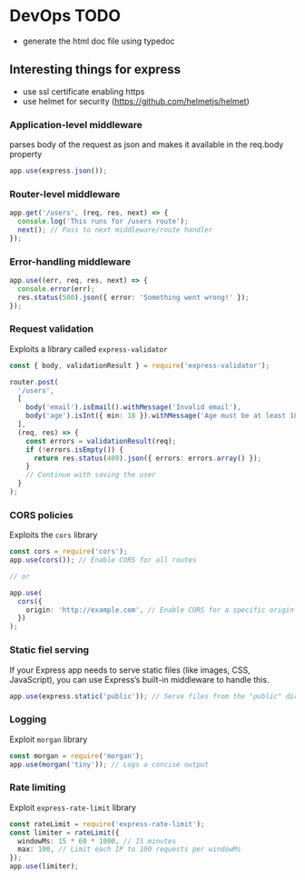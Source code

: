# DevOps TODO

- generate the html doc file using typedoc

## Interesting things for express

- use ssl certificate enabling https
- use helmet for security (<https://github.com/helmetjs/helmet>)

### Application-level middleware

parses body of the request as json and makes it available in the req.body property

```typescript
app.use(express.json());
```

### Router-level middleware

```typescript
app.get('/users', (req, res, next) => {
  console.log('This runs for /users route');
  next(); // Pass to next middleware/route handler
});
```

### Error-handling middleware

```typescript
app.use((err, req, res, next) => {
  console.error(err);
  res.status(500).json({ error: 'Something went wrong!' });
});
```

### Request validation

Exploits a library called `express-validator`

```typescript
const { body, validationResult } = require('express-validator');

router.post(
  '/users',
  [
    body('email').isEmail().withMessage('Invalid email'),
    body('age').isInt({ min: 18 }).withMessage('Age must be at least 18'),
  ],
  (req, res) => {
    const errors = validationResult(req);
    if (!errors.isEmpty()) {
      return res.status(400).json({ errors: errors.array() });
    }
    // Continue with saving the user
  }
);
```

### CORS policies

Exploits the `cors` library

```typescript
const cors = require('cors');
app.use(cors()); // Enable CORS for all routes

// or

app.use(
  cors({
    origin: 'http://example.com', // Enable CORS for a specific origin
  })
);
```

### Static fiel serving

If your Express app needs to serve static files (like images, CSS, JavaScript), you can use Express’s built-in middleware to handle this.

```typescript
app.use(express.static('public')); // Serve files from the "public" directory
```

### Logging

Exploit `morgan` library

```typescript
const morgan = require('morgan');
app.use(morgan('tiny')); // Logs a concise output
```

### Rate limiting

Exploit `express-rate-limit` library

```typescript
const rateLimit = require('express-rate-limit');
const limiter = rateLimit({
  windowMs: 15 * 60 * 1000, // 15 minutes
  max: 100, // Limit each IP to 100 requests per windowMs
});
app.use(limiter);
```
